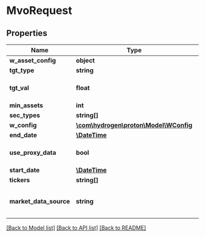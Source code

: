 # MvoRequest

## Properties
Name | Type | Description | Notes
------------ | ------------- | ------------- | -------------
**w_asset_config** | **object** |  | [optional] 
**tgt_type** | **string** |  | [optional] 
**tgt_val** | **float** |  | [optional] [default to 0.0]
**min_assets** | **int** |  | 
**sec_types** | **string[]** |  | 
**w_config** | [**\com\hydrogen\proton\Model\WConfig**](WConfig.md) |  | 
**end_date** | [**\DateTime**](\DateTime.md) |  | [optional] 
**use_proxy_data** | **bool** |  | [optional] [default to false]
**start_date** | [**\DateTime**](\DateTime.md) |  | [optional] 
**tickers** | **string[]** |  | 
**market_data_source** | **string** |  | [optional] [default to 'nucleus']

[[Back to Model list]](../README.md#documentation-for-models) [[Back to API list]](../README.md#documentation-for-api-endpoints) [[Back to README]](../README.md)


